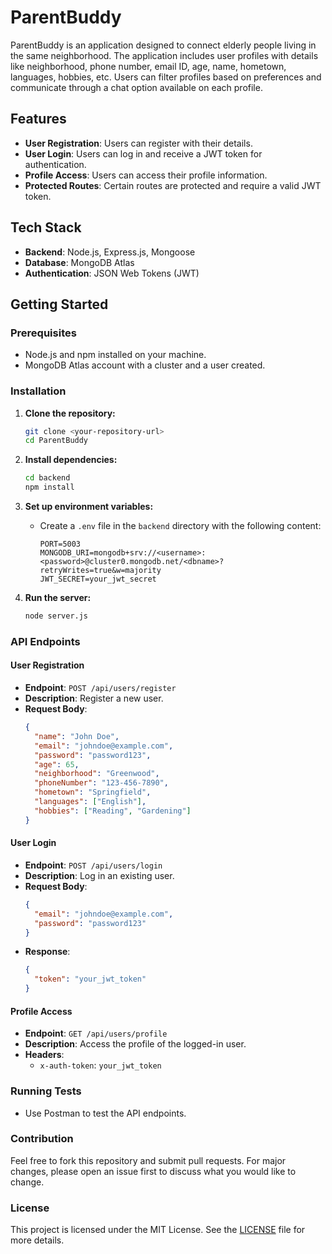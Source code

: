 
# ParentBuddy

ParentBuddy is an application designed to connect elderly people living in the same neighborhood. The application includes user profiles with details like neighborhood, phone number, email ID, age, name, hometown, languages, hobbies, etc. Users can filter profiles based on preferences and communicate through a chat option available on each profile.

## Features

- **User Registration**: Users can register with their details.
- **User Login**: Users can log in and receive a JWT token for authentication.
- **Profile Access**: Users can access their profile information.
- **Protected Routes**: Certain routes are protected and require a valid JWT token.

## Tech Stack

- **Backend**: Node.js, Express.js, Mongoose
- **Database**: MongoDB Atlas
- **Authentication**: JSON Web Tokens (JWT)

## Getting Started

### Prerequisites

- Node.js and npm installed on your machine.
- MongoDB Atlas account with a cluster and a user created.

### Installation

1. **Clone the repository:**
   ```bash
   git clone <your-repository-url>
   cd ParentBuddy
   ```

2. **Install dependencies:**
   ```bash
   cd backend
   npm install
   ```

3. **Set up environment variables:**
   - Create a `.env` file in the `backend` directory with the following content:
     ```env
     PORT=5003
     MONGODB_URI=mongodb+srv://<username>:<password>@cluster0.mongodb.net/<dbname>?retryWrites=true&w=majority
     JWT_SECRET=your_jwt_secret
     ```

4. **Run the server:**
   ```bash
   node server.js
   ```

### API Endpoints

#### User Registration

- **Endpoint**: `POST /api/users/register`
- **Description**: Register a new user.
- **Request Body**:
  ```json
  {
    "name": "John Doe",
    "email": "johndoe@example.com",
    "password": "password123",
    "age": 65,
    "neighborhood": "Greenwood",
    "phoneNumber": "123-456-7890",
    "hometown": "Springfield",
    "languages": ["English"],
    "hobbies": ["Reading", "Gardening"]
  }
  ```

#### User Login

- **Endpoint**: `POST /api/users/login`
- **Description**: Log in an existing user.
- **Request Body**:
  ```json
  {
    "email": "johndoe@example.com",
    "password": "password123"
  }
  ```
- **Response**:
  ```json
  {
    "token": "your_jwt_token"
  }
  ```

#### Profile Access

- **Endpoint**: `GET /api/users/profile`
- **Description**: Access the profile of the logged-in user.
- **Headers**:
  - `x-auth-token`: `your_jwt_token`

### Running Tests

- Use Postman to test the API endpoints.

### Contribution

Feel free to fork this repository and submit pull requests. For major changes, please open an issue first to discuss what you would like to change.

### License

This project is licensed under the MIT License. See the [LICENSE](./LICENSE) file for more details.
